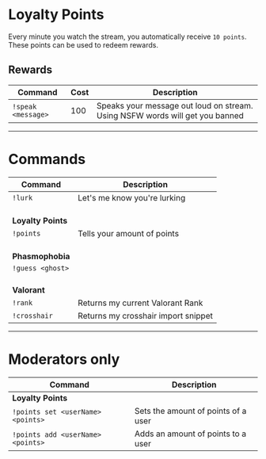 # Loyalty Points

Every minute you watch the stream, you automatically receive `10 points`. These points can be used to redeem rewards.

## Rewards

| Command | Cost | Description |
|---------|-------------|------|
| `!speak <message>` | 100 | Speaks your message out loud on stream. Using NSFW words will get you banned |

---

# Commands

| Command | Description |
|---------|-------------|
| `!lurk` | Let's me know you're lurking |
| &nbsp;<br> **Loyalty Points** |
| `!points` | Tells your amount of points |
| &nbsp;<br> **Phasmophobia** |
| `!guess <ghost>` | |
| &nbsp;<br> **Valorant** |
| `!rank` | Returns my current Valorant Rank |
| `!crosshair` | Returns my crosshair import snippet |

---

# Moderators only

| Command | Description | 
|---------|-------------|
| **Loyalty Points** |
| `!points set <userName> <points>` | Sets the amount of points of a user |
| `!points add <userName> <points>` | Adds an amount of points to a user |

</details>
